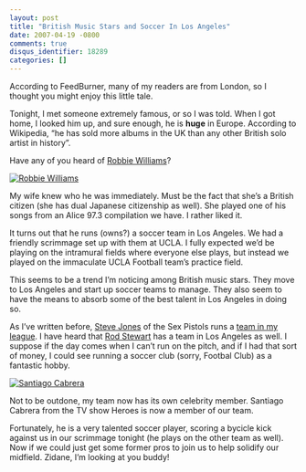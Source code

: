 ```yaml
---
layout: post
title: "British Music Stars and Soccer In Los Angeles"
date: 2007-04-19 -0800
comments: true
disqus_identifier: 18289
categories: []
---
```

According to FeedBurner, many of my readers are from London, so I
thought you might enjoy this little tale.

Tonight, I met someone extremely famous, or so I was told. When I got
home, I looked him up, and sure enough, he is **huge** in Europe.
According to Wikipedia, “he has sold more albums in the UK than any
other British solo artist in history”.

Have any of you heard of [Robbie
Williams](http://en.wikipedia.org/wiki/Robbie_Williams "Robbie Williams")?

[![Robbie
Williams](http://haacked.com/images/haacked_com/WindowsLiveWriter/BritishMusicStarsandSoccerInLosAngeles_14AFB/Comeundonemusicvideo.jpg)](http://haacked.com/images/haacked_com/WindowsLiveWriter/BritishMusicStarsandSoccerInLosAngeles_14AFB/Comeundonemusicvideo1.jpg "Robbie Williams")

My wife knew who he was immediately. Must be the fact that she’s a
British citizen (she has dual Japanese citizenship as well). She played
one of his songs from an Alice 97.3 compilation we have. I rather liked
it.

It turns out that he runs (owns?) a soccer team in Los Angeles. We had a
friendly scrimmage set up with them at UCLA. I fully expected we’d be
playing on the intramural fields where everyone else plays, but instead
we played on the immaculate UCLA Football team’s practice field.

This seems to be a trend I’m noticing among British music stars. They
move to Los Angeles and start up soccer teams to manage. They also seem
to have the means to absorb some of the best talent in Los Angeles in
doing so.

As I’ve written before, [Steve
Jones](http://en.wikipedia.org/wiki/Steve_Jones_(musician) "Steve Jones")
of the Sex Pistols runs a [team in my
league](http://haacked.com/archive/2006/12/16/Played_Soccer_Against_The_Juggernaut.aspx "Playing against the juggernaut").
I have heard that [Rod
Stewart](http://en.wikipedia.org/wiki/Rod_Stewart "Rod Stewart") has a
team in Los Angeles as well. I suppose if the day comes when I can’t run
on the pitch, and if I had that sort of money, I could see running a
soccer club (sorry, Footbal Club) as a fantastic hobby.

[![Santiago
Cabrera](http://haacked.com/images/haacked_com/WindowsLiveWriter/BritishMusicStarsandSoccerInLosAngeles_14AFB/SantiagoCabrera_thumb.jpg)](http://haacked.com/images/haacked_com/WindowsLiveWriter/BritishMusicStarsandSoccerInLosAngeles_14AFB/SantiagoCabrera2.jpg "Santiago Cabrera")

Not to be outdone, my team now has its own celebrity member. Santiago
Cabrera from the TV show Heroes is now a member of our team.

Fortunately, he is a very talented soccer player, scoring a bycicle kick
against us in our scrimmage tonight (he plays on the other team as
well). Now if we could just get some former pros to join us to help
solidify our midfield. Zidane, I’m looking at you buddy!

